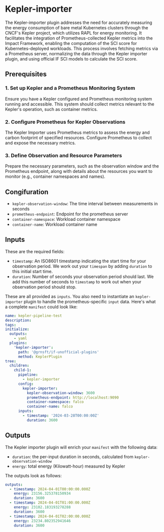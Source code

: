 # Kepler-importer

The Kepler-importer plugin addresses the need for accurately measuring the energy consumption of bare metal Kubernetes clusters through the CNCF's Kepler project, which utilizes RAPL for energy monitoring. It facilitates the integration of Prometheus-collected Kepler metrics into the Impact Framework, enabling the computation of the SCI score for Kubernetes-deployed workloads. This process involves fetching metrics via a Prometheus server, normalizing the data through the Kepler importer plugin, and using official IF SCI models to calculate the SCI score.

## Prerequisites

### 1. Set up Kepler and a Prometheus Monitoring System

Ensure you have a Kepler configured and Prometheus monitoring system running and accessible. This system should collect metrics relevant to the Kepler's operation, such as container metrics.

### 2. Configure Prometheus for Kepler Observations

The Kepler Importer uses Prometheus metrics to assess the energy and carbon footprint of specified resources. Configure Prometheus to collect and expose the necessary metrics.

### 3. Define Observation and Resource Parameters

Prepare the necessary parameters, such as the observation window and the Prometheus endpoint, along with details about the resources you want to monitor (e.g., container namespaces and names).

## Congifuration

- `kepler-observation-window`: The time interval between measurements in seconds
- `prometheus-endpoint`: Endpoint for the prometheus server
- `container-namespace`: Workload container namespace
- `container-name`: Workload container name

## Inputs

These are the required fields:

- `timestamp`: An ISO8601 timestamp indicating the start time for your observation period. We work out your `timespan` by adding `duration` to this initial start time.
- `duration`: Number of seconds your observation period should last. We add this number of seconds to `timestamp` to work out when your observation period should stop.

These are all provided as `inputs`. You also need to instantiate an `kepler-importer` plugin to handle the prometheus-specific `input` data. Here's what a complete `manifest` could look like:

```yaml
name: kepler-pipeline-test
description:
tags:
initialize:
  outputs:
    - yaml
  plugins:
    'kepler-importer':
      path: '@grnsft/if-unofficial-plugins'
      method: KeplerPlugin
tree:
  children:
    child-1:
      pipeline:
        - kepler-importer
      config:
        kepler-importer:
          kepler-observation-window: 3600
          prometheus-endpoint: http://localhost:9090
          container-namespace: falco
          container-name: falco
      inputs:
        - timestamp: '2024-03-28T00:00:00Z'
          duration: 3600
```

## Outputs

The Kepler importer plugin will enrich your `manifest` with the following data:

- `duration`: the per-input duration in seconds, calculated from `kepler-observation-window`
- `energy`: total energy (Kilowatt-hour) measured by Kepler

The outputs look as follows:

```yaml
outputs:
  - timestamp: 2024-04-01T00:00:00.000Z
    energy: 23156.325378150934
    duration: 3600
  - timestamp: 2024-04-01T01:00:00.000Z
    energy: 23102.183193278288
    duration: 3600
  - timestamp: 2024-04-01T02:00:00.000Z
    energy: 23234.802352941646
    duration: 3600
```
